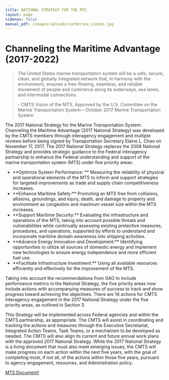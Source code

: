 ```yaml
---
title: NATIONAL STRATEGY FOR THE MTS
layout: page
sidenav: false
manual_pdf: /images/uploads/catherine_simons.jpg
---
```

# Channeling the Maritime Advantage (2017-2022)

> The United States marine transportation system will be a safe, secure, clean, and globally integrated network that, in harmony with the environment, ensures a free-flowing, seamless, and reliable movement of people and commerce along its waterways, sea lanes, and intermodal connections.
>
> \- CMTS Vision of the MTS, Approved by the U.S. Committee on the Marine Transportation System – October 2017 Marine Transportation System

The 2017 National Strategy for the Marine Transportation System: Channeling the Maritime Advantage (2017 National Strategy) was developed by the CMTS members through interagency engagement and multiple reviews before being signed by Transportation Secretary Elaine L. Chao on November 17, 2017. The 2017 National Strategy replaces the 2008 National Strategy and provides strategic guidance to the Federal interagency partnership to enhance the Federal understanding and support of the marine transportation system (MTS) under five priority areas:

* \*\*Optimize System Performance: \*\* Measuring the reliability of physical and operational elements of the MTS to inform and support strategies for targeted improvements as trade and supply chain competitiveness increases.
* \*\*Enhance Maritime Safety:\*\* Promoting an MTS free from collisions, allisions, groundings, and injury, death, and damage to property and environment as congestion and maximum vessel size within the MTS increases.
* \*\*Support Maritime Security:\*\* Evaluating the infrastructure and operations of the MTS, taking into account possible threats and vulnerabilities while continually assessing existing protective measures, procedures, and operations, supported by efforts to understand and incorporate maritime domain awareness into shipping activities.
* \*\*Advance Energy Innovation and Development:\*\* Identifying opportunities to utilize all sources of domestic energy and implement new technologies to ensure energy independence and more efficient fuel use.
* \*\*Facilitate Infrastructure Investment:\*\* Using all available resources efficiently and effectively for the improvement of the MTS.

Taking into account the recommendations from GAO to include performance metrics in the National Strategy, the five priority areas now include actions with accompanying measures of success to track and show progress toward achieving the objectives. There are 14 actions for CMTS interagency engagement in the 2017 National Strategy under the five priority areas, as outlined in Section 3.

This Strategy will be implemented across Federal agencies and within the CMTS partnership, as appropriate. The CMTS will assist in coordinating and tracking the actions and measures through the Executive Secretariat, Integrated Action Teams, Task Teams, or a mechanism to be developed as needed. The CMTS will also align its current and future annual work plans with the approved 2017 National Strategy. While the 2017 National Strategy is a living document that must also meet emerging issues, the CMTS will make progress on each action within the next five years, with the goal of completing most, if not all, of the actions within those five years, pursuant to agency engagement, resources, and Administration policy.

[MTS Document!](/_assets/documents/6th_Biennial_Marine_Transportation_System_Innovative_Science_and_Technology_Conference_Call_for_Presentations.pdf)